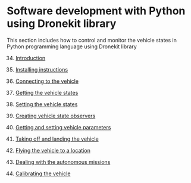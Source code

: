 # Software development with Python using Dronekit library

This section includes how to control and monitor the vehicle states in Python programming language using Dronekit library

34. [Introduction]()

35. [Installing instructions]()

36. [Connecting to the vehicle]()

37. [Getting the vehicle states]()

38. [Setting the vehicle states]()

39. [Creating vehicle state observers]()

40. [Getting and setting vehicle parameters]()

41. [Taking off and landing the vehicle]()

42. [Flying the vehicle to a location]()

43. [Dealing with the autonomous missions]()

44. [Calibrating the vehicle]()
